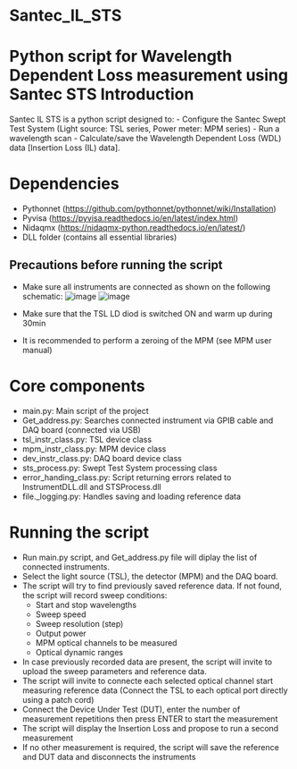 # Santec_IL_STS
Python script for Wavelength Dependent Loss measurement using Santec STS
Introduction
============

  Santec IL STS is a python script designed to:
    - Configure the Santec Swept Test System (Light source: TSL series, Power meter: MPM series) 
    - Run a wavelength scan
    - Calculate/save the Wavelength Dependent Loss (WDL) data [Insertion Loss (IL) data].
    
Dependencies
============

  - Pythonnet (https://github.com/pythonnet/pythonnet/wiki/Installation)
  - Pyvisa    (https://pyvisa.readthedocs.io/en/latest/index.html)
  - Nidaqmx   (https://nidaqmx-python.readthedocs.io/en/latest/)
  - DLL folder (contains all essential libraries)

Precautions before running the script
-------------------------------------

  - Make sure all instruments are connected as shown on the following schematic:
  ![image](https://user-images.githubusercontent.com/103238519/187052163-7718c0ee-4fc7-44a3-9086-b7af40b0100a.png)
  ![image](https://user-images.githubusercontent.com/103238519/187053147-8edf1644-5ba1-41ed-a1c1-1b900c923ea6.png)

  - Make sure that the TSL LD diod is switched ON and warm up during 30min
  - It is recommended to perform a zeroing of the MPM (see MPM user manual)

Core components
===============

  - main.py:                Main script of the project
  - Get_address.py:         Searches connected instrument via GPIB cable and DAQ board (connected via USB)
  - tsl_instr_class.py:     TSL device class
  - mpm_instr_class.py:     MPM device class
  - dev_instr_class.py:     DAQ board device class
  - sts_process.py:         Swept Test System processing class
  - error_handing_class.py: Script returning errors related to InstrumentDLL.dll and STSProcess.dll
  - file._logging.py:       Handles saving and loading reference data

Running the script
==================

  - Run main.py script, and Get_address.py file will diplay the list of connected instruments.
  - Select the light source (TSL), the detector (MPM) and the DAQ board.
  - The script will try to find previously saved reference data. If not found, the script will record sweep conditions:
    - Start and stop wavelengths
    - Sweep speed
    - Sweep resolution (step)
    - Output power
    - MPM optical channels to be measured
    - Optical dynamic ranges
  - In case previously recorded data are present, the script will invite to upload the sweep parameters and reference data.
  - The script will invite to connecte each selected optical channel start measuring reference data (Connect the TSL to each optical port directly using a patch cord)
  - Connect the Device Under Test (DUT), enter the number of measurement repetitions then press ENTER to start the measurement
  - The script will display the Insertion Loss and propose to run a second measurement
  - If no other measurement is required, the script will save the reference and DUT data and disconnects the instruments
  
